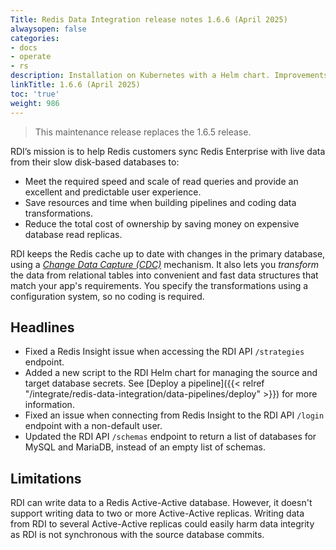 ```yaml
---
Title: Redis Data Integration release notes 1.6.6 (April 2025)
alwaysopen: false
categories:
- docs
- operate
- rs
description: Installation on Kubernetes with a Helm chart. Improvements for installation on VMs.
linkTitle: 1.6.6 (April 2025)
toc: 'true'
weight: 986
---
```


> This maintenance release replaces the 1.6.5 release.

RDI’s mission is to help Redis customers sync Redis Enterprise with live data from their slow disk-based databases to:

- Meet the required speed and scale of read queries and provide an excellent and predictable user experience.
- Save resources and time when building pipelines and coding data transformations.
- Reduce the total cost of ownership by saving money on expensive database read replicas.

RDI keeps the Redis cache up to date with changes in the primary database, using a [_Change Data Capture (CDC)_](https://en.wikipedia.org/wiki/Change_data_capture) mechanism.
It also lets you _transform_ the data from relational tables into convenient and fast data structures that match your app's requirements. You specify the transformations using a configuration system, so no coding is required.

## Headlines

- Fixed a Redis Insight issue when accessing the RDI API `/strategies` endpoint.
- Added a new script to the RDI Helm chart for managing the source and target database secrets. See
  [Deploy a pipeline]({{< relref "/integrate/redis-data-integration/data-pipelines/deploy" >}})
  for more information.
- Fixed an issue when connecting from Redis Insight to the RDI API `/login` endpoint with a non-default user.
- Updated the RDI API `/schemas` endpoint to return a list of databases for MySQL and MariaDB, instead of an empty list of schemas.

## Limitations

RDI can write data to a Redis Active-Active database. However, it doesn't support writing data to two or more Active-Active replicas. Writing data from RDI to several Active-Active replicas could easily harm data integrity as RDI is not synchronous with the source database commits.
